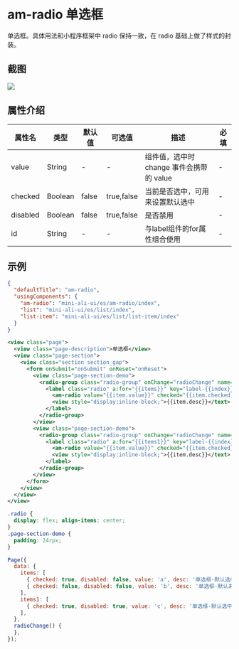 # am-radio 单选框

单选框。具体用法和小程序框架中 radio 保持一致，在 radio 基础上做了样式的封装。

## 截图
<img src="https://gw.alipayobjects.com/mdn/rms_a02d41/afts/img/A*FIq6QqDQzaoAAAAAAAAAAABkARQnAQ" />

## 属性介绍
| 属性名 | 类型 | 默认值 | 可选值 | 描述 | 必填 |
| ---- | ---- | ---- | ---- | ---- | ---- |
| value | String | - | - | 组件值，选中时 change 事件会携带的 value | - |
| checked | Boolean | false | true,false | 当前是否选中，可用来设置默认选中 | - |
| disabled | Boolean | false | true,false | 是否禁用 | - |
| id | String | - | - | 与label组件的for属性组合使用 | - |

## 示例

```json
{
  "defaultTitle": "am-radio",
  "usingComponents": {
    "am-radio": "mini-ali-ui/es/am-radio/index",
    "list": "mini-ali-ui/es/list/index",
    "list-item": "mini-ali-ui/es/list/list-item/index"
  }
}
```

```xml
<view class="page">
  <view class="page-description">单选框</view>
  <view class="page-section">
    <view class="section section_gap">
      <form onSubmit="onSubmit" onReset="onReset">
        <view class="page-section-demo">
          <radio-group class="radio-group" onChange="radioChange" name="lib">
            <label class="radio" a:for="{{items}}" key="label-{{index}}">
              <am-radio value="{{item.value}}" checked="{{item.checked}}" disabled="{{item.disabled}}" />
              <view style="display:inline-block;">{{item.desc}}</text>
            </label>
          </radio-group>
        </view>
        <view class="page-section-demo">
          <radio-group class="radio-group" onChange="radioChange" name="lib">
            <label class="radio" a:for="{{items1}}" key="label-{{index}}">
              <am-radio value="{{item.value}}" checked="{{item.checked}}" disabled="{{item.disabled}}" />
              <view style="display:inline-block;">{{item.desc}}</text>
            </label>
          </radio-group>
        </view>
      </form>
    </view>
  </view>
</view>
```
```css
.radio {
  display: flex; align-items: center;
}
.page-section-demo {
  padding: 24rpx;
}
```
```javascript
Page({
  data: {
    items: [
      { checked: true, disabled: false, value: 'a', desc: '单选框-默认选中', id: 'checkbox1' },
      { checked: false, disabled: false, value: 'b', desc: '单选框-默认未选中', id: 'checkbox2' },
    ],
    items1: [
      { checked: true, disabled: true, value: 'c', desc: '单选框-默认选中disabled', id: 'checkbox3' },
    ],
  },
  radioChange() {
  },
});

```